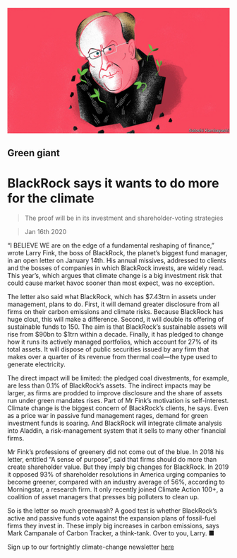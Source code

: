 ![](./images/20200118_FND002.jpg)

## Green giant

# BlackRock says it wants to do more for the climate

> The proof will be in its investment and shareholder-voting strategies

> Jan 16th 2020

“I BELIEVE WE are on the edge of a fundamental reshaping of finance,” wrote Larry Fink, the boss of BlackRock, the planet’s biggest fund manager, in an open letter on January 14th. His annual missives, addressed to clients and the bosses of companies in which BlackRock invests, are widely read. This year’s, which argues that climate change is a big investment risk that could cause market havoc sooner than most expect, was no exception.

The letter also said what BlackRock, which has $7.43trn in assets under management, plans to do. First, it will demand greater disclosure from all firms on their carbon emissions and climate risks. Because BlackRock has huge clout, this will make a difference. Second, it will double its offering of sustainable funds to 150. The aim is that BlackRock’s sustainable assets will rise from $90bn to $1trn within a decade. Finally, it has pledged to change how it runs its actively managed portfolios, which account for 27% of its total assets. It will dispose of public securities issued by any firm that makes over a quarter of its revenue from thermal coal—the type used to generate electricity.

The direct impact will be limited: the pledged coal divestments, for example, are less than 0.1% of BlackRock’s assets. The indirect impacts may be larger, as firms are prodded to improve disclosure and the share of assets run under green mandates rises. Part of Mr Fink’s motivation is self-interest. Climate change is the biggest concern of BlackRock’s clients, he says. Even as a price war in passive fund management rages, demand for green investment funds is soaring. And BlackRock will integrate climate analysis into Aladdin, a risk-management system that it sells to many other financial firms.

Mr Fink’s professions of greenery did not come out of the blue. In 2018 his letter, entitled “A sense of purpose”, said that firms should do more than create shareholder value. But they imply big changes for BlackRock. In 2019 it opposed 93% of shareholder resolutions in America urging companies to become greener, compared with an industry average of 56%, according to Morningstar, a research firm. It only recently joined Climate Action 100+, a coalition of asset managers that presses big polluters to clean up.

So is the letter so much greenwash? A good test is whether BlackRock’s active and passive funds vote against the expansion plans of fossil-fuel firms they invest in. These imply big increases in carbon emissions, says Mark Campanale of Carbon Tracker, a think-tank. Over to you, Larry. ■

Sign up to our fortnightly climate-change newsletter [here](https://www.economist.com//theclimateissue/)